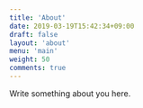 ```yaml
---
title: 'About'
date: 2019-03-19T15:42:34+09:00
draft: false
layout: 'about'
menu: 'main'
weight: 50
comments: true
---
```


Write something about you here.